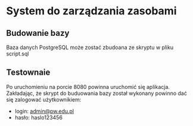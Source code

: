 # System do zarządzania zasobami

## Budowanie bazy
 
Baza danych PostgreSQL może zostać zbudoana ze skryptu w pliku script.sql

## Testownaie

Po uruchomieniu na porcie 8080 powinna uruchomić się aplikacja. Zakładając,
że skrypt do buduowania bazy został wykonany powinno dać się zalogować użytkownikiem:
 - login: admin@pw.edu.pl
 - hasło: haslo123456
